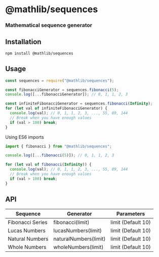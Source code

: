 # @mathlib/sequences
### Mathematical sequence generator
## Installation
```
npm install @mathlib/sequences
```

## Usage
```javascript
const sequences = require("@mathlib/sequences");

const fibonacciGenerator = sequences.fibonacci(5);
console.log([...fibonacciGenerator]); // 0, 1, 1, 2, 3

const infiniteFibonacciGenerator = sequences.fibonacci(Infinity);
for (let val of infiniteFibonacciGenerator) {
  console.log(val); // 0, 1, 1, 2, 3, ..., 55, 89, 144
  // Break when you have enough values
  if (val > 100) break;
}
```

Using ES6 imports
```javascript
import { fibonacci } from "@mathlib/sequences";

console.log([...fibonacci(5)]); // 0, 1, 1, 2, 3

for (let val of fibonacci(Infinity)) {
  console.log(val); // 0, 1, 1, 2, 3, ..., 55, 89, 144
  // Break when you have enough values
  if (val > 100) break;
}
```

## API
| Sequence | Generator | Parameters |
| --- | --- | --- |
| Fibonacci Series | fibonacci(limit) | limit (Default 10) |
| Lucas Numbers | lucasNumbers(limit) | limit (Default 10) |
| Natural Numbers | naturalNumbers(limit) | limit (Default 10) |
| Whole Numbers | wholeNumbers(limit) | limit (Default 10) |
